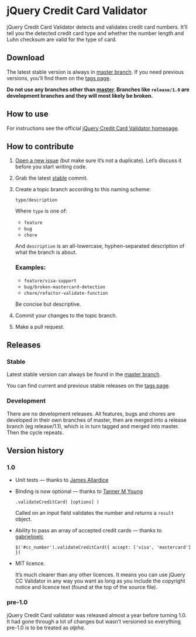 # jQuery Credit Card Validator

jQuery Credit Card Validator detects and validates credit card numbers. It’ll tell you the detected credit card type and whether the number length and Luhn checksum are valid for the type of card.

## Download

The latest stable version is always in [master branch](https://github.com/PawelDecowski/jQuery-CreditCardValidator/tree/master). If you need previous versions, you’ll find them on the [tags page](https://github.com/PawelDecowski/jQuery-CreditCardValidator/tags).

**Do not use any branches other than [master](https://github.com/PawelDecowski/jQuery-CreditCardValidator/tree/master). Branches like `release/1.0` are development branches and they will most likely be broken.**

## How to use

For instructions see the official [jQuery Credit Card Validator homepage](http://paweldecowski.github.com/jQuery-CreditCardValidator/).

## How to contribute

1. [Open a new issue](https://github.com/PawelDecowski/jQuery-CreditCardValidator/issues/new) (but make sure it’s not a duplicate). Let’s discuss it before you start writing code.
2. Grab the latest [stable](https://github.com/PawelDecowski/jQuery-CreditCardValidator/tree/master) commit.
3. Create a topic branch according to this naming scheme:
   
   `type/description`

   Where `type` is one of:
   * `feature`
   * `bug`
   * `chore`

   And `description` is an all-lowercase, hyphen-separated description of what the branch is about.

   ### Examples:
   * `feature/visa-support`
   * `bug/broken-mastercard-detection`
   * `chore/refactor-validate-function`

   Be concise but descriptive.

4. Commit your changes to the topic branch.
5. Make a pull request.

## Releases

### Stable

Latest stable version can always be found in the [master branch](https://github.com/PawelDecowski/jQuery-CreditCardValidator/tree/master).

You can find current and previous stable releases on the [tags page](https://github.com/PawelDecowski/jQuery-CreditCardValidator/tags).

### Development

There are no development releases. All features, bugs and chores are developed in their own branches of master, then are merged into a release branch (eg release/1.1), which is in turn tagged and merged into master. Then the cycle repeats.

## Version history

### 1.0

* Unit tests — thanks to [James Allardice](https://github.com/jamesallardice)

* Binding is now optional — thanks to [Tanner M Young](https://github.com/tmyoung)

  ```
  .validateCreditCard( [options] )
  ```

  Called on an input field validates the number and *returns* a `result` object.

* Ability to pass an array of accepted credit cards — thanks to [gabrieljoelc](https://github.com/gabrieljoelc)

  ```
  $('#cc_number').validateCreditCard({ accept: ['visa', 'mastercard'] })
  ```

* MIT licence.

  It’s much clearer than any other licences. It means you can use jQuery CC Validator in any way you want as long as you include the copyright notice and licence text (found at the top of the source file).

### pre-1.0

jQuery Credit Card validator was released almost a year before turning 1.0. It had gone through a lot of changes but wasn’t versioned so everything pre-1.0 is to be treated as *alpha*.
